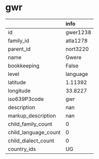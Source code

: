 # gwr
|                      | info     |
|:---------------------|:---------|
| id                   | gwer1238 |
| family_id            | atla1278 |
| parent_id            | nort3220 |
| name                 | Gwere    |
| bookkeeping          | False    |
| level                | language |
| latitude             | 1.11392  |
| longitude            | 33.8227  |
| iso639P3code         | gwr      |
| description          | nan      |
| markup_description   | nan      |
| child_family_count   | 0        |
| child_language_count | 0        |
| child_dialect_count  | 0        |
| country_ids          | UG       |